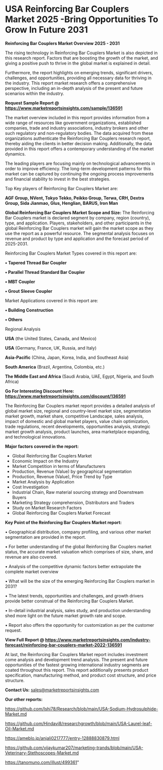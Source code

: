 # USA Reinforcing Bar Couplers Market 2025 -Bring Opportunities To Grow In Future 2031

<Strong> Reinforcing Bar Couplers Market Overview 2025 - 2031</strong>

The rising technology in Reinforcing Bar Couplers Market is also depicted in this research report. Factors that are boosting the growth of the market, and giving a positive push to thrive in the global market is explained in detail.

Furthermore, the report highlights on emerging trends, significant drivers, challenges, and opportunities, providing all necessary data for thriving in the industry. This report market research offers a comprehensive perspective, including an in-depth analysis of the present and future scenarios within the industry.

<strong>Request Sample Report @ <a href=https://www.marketreportsinsights.com/sample/136591>https://www.marketreportsinsights.com/sample/136591</a></strong>

The market overview included in this report provides information from a wide range of resources like government organizations, established companies, trade and industry associations, industry brokers and other such regulatory and non-regulatory bodies. The data acquired from these organizations authenticate the Reinforcing Bar Couplers research report, thereby aiding the clients in better decision making. Additionally, the data provided in this report offers a contemporary understanding of the market dynamics.

The leading players are focusing mainly on technological advancements in order to improve efficiency. The long-term development patterns for this market can be captured by continuing the ongoing process improvements and financial stability to invest in the best strategies.

Top Key players of Reinforcing Bar Couplers Market are:

<strong>AGF Group, NVent, Tokyo Tekko, Peikko Group, Terwa, CRH, Dextra Group, Sida Jianmao, Glus, Henglian, BARUS, Iron Man</strong>

<strong><b>Global Reinforcing Bar Couplers Market Scope and Size:</b></strong>
The Reinforcing Bar Couplers market is declared segment by company, region (country), type, and application. Players, stakeholders, and other participants in the global Reinforcing Bar Couplers market will gain the market scope as they use the report as a powerful resource. The segmental analysis focuses on revenue and product by type and application and the forecast period of 2025-2031.

Reinforcing Bar Couplers Market Types covered in this report are:

<strong>• Tapered Thread Bar Coupler

• Parallel Thread Standard Bar Coupler

• MBT Coupler

• Grout Sleeve Coupler</strong>

Market Applications covered in this report are:

<strong>• Building Construction

• Others</strong> 

Regional Analysis

<strong>USA</strong> (the United States, Canada, and Mexico)

<strong>USA</strong> (Germany, France, UK, Russia, and Italy)

<strong>Asia-Pacific</strong> (China, Japan, Korea, India, and Southeast Asia)

<strong>South America</strong> (Brazil, Argentina, Colombia, etc.)

<strong>The Middle East and Africa</strong> (Saudi Arabia, UAE, Egypt, Nigeria, and South Africa)

<strong>Go For Interesting Discount Here: <a href=https://www.marketreportsinsights.com/discount/136591>https://www.marketreportsinsights.com/discount/136591</a></strong>

The Reinforcing Bar Couplers market report provides a detailed analysis of global market size, regional and country-level market size, segmentation market growth, market share, competitive Landscape, sales analysis, impact of domestic and global market players, value chain optimization, trade regulations, recent developments, opportunities analysis, strategic market growth analysis, product launches, area marketplace expanding, and technological innovations.

<strong><b>Major factors covered in the report:</b></strong>
<ul>
  <li>Global Reinforcing Bar Couplers Market </li>
  <li>Economic Impact on the Industry</li>
  <li>Market Competition in terms of Manufacturers</li>
  <li>Production, Revenue (Value) by geographical segmentation</li>
  <li>Production, Revenue (Value), Price Trend by Type</li>
  <li>Market Analysis by Application</li>
  <li>Cost Investigation</li>
  <li>Industrial Chain, Raw material sourcing strategy and Downstream Buyers</li>
  <li>Marketing Strategy comprehension, Distributors and Traders</li>
  <li>Study on Market Research Factors</li>
  <li>Global Reinforcing Bar Couplers Market Forecast</li>
</ul>

<strong><b>Key Point of the Reinforcing Bar Couplers Market report:</b></strong>

• Geographical distribution, company profiling, and various other market segmentation are provided in the report.

• For better understanding of the global Reinforcing Bar Couplers market status, the accurate market valuation which comprises of size, share, and revenue are also covered.

• Analysis of the competitive dynamic factors better extrapolate the complete market overview

• What will be the size of the emerging Reinforcing Bar Couplers market in 2031?

• The latest trends, opportunities and challenges, and growth drivers provide better construal of the Reinforcing Bar Couplers Market.

• In-detail industrial analysis, sales study, and production understanding shed more light on the future market growth rate and scope.

• Report also offers the opportunity for customization as per the customer request.

<strong><b>View Full Report @ <a href=https://www.marketreportsinsights.com/industry-forecast/reinforcing-bar-couplers-market-2022-136591>https://www.marketreportsinsights.com/industry-forecast/reinforcing-bar-couplers-market-2022-136591</a></b></strong>


At last, the Reinforcing Bar Couplers Market report includes investment come analysis and development trend analysis. The present and future opportunities of the fastest growing international industry segments are coated throughout this report. This report additionally presents product specification, manufacturing method, and product cost structure, and price structure.

<strong>Contact Us:</strong>
sales@marketreportsinsights.com

<strong>Our other reports:</strong>

<a href=https://github.com/Ishi78/Research/blob/main/USA-Sodium-Hydrosulphide-Market.md>https://github.com/Ishi78/Research/blob/main/USA-Sodium-Hydrosulphide-Market.md</a>

<a href=https://github.com/Hindavi8/researchgrowth/blob/main/USA-Laurel-leaf-Oil-Market.md>https://github.com/Hindavi8/researchgrowth/blob/main/USA-Laurel-leaf-Oil-Market.md</a>

<a href=https://ameblo.jp/anjali0217777/entry-12888830879.html>https://ameblo.jp/anjali0217777/entry-12888830879.html</a>

<a href=https://github.com/vijaykumar207/marketing-trands/blob/main/USA-Veterinary-Stethoscopes-Market.md>https://github.com/vijaykumar207/marketing-trands/blob/main/USA-Veterinary-Stethoscopes-Market.md</a>

<a href=https://tanomuno.com/illust/499361>https://tanomuno.com/illust/499361</a>"
